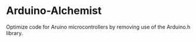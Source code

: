 # Arduino-Alchemist
Optimize code for Aruino microcontrollers by removing use of the Arduino.h library.
